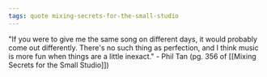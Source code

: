 ```yaml
---
tags: quote mixing-secrets-for-the-small-studio 
---
```


"If you were to give me the same song on different days, it would probably come out differently. There's no such thing as perfection, and I think music is more fun when things are a little inexact." - Phil Tan (pg. 356 of [[Mixing Secrets for the Small Studio]])